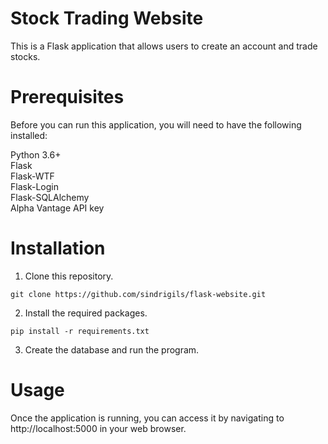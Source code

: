 # Stock Trading Website

This is a Flask application that allows users to create an account and trade stocks.

# Prerequisites
Before you can run this application, you will need to have the following installed:

Python 3.6+ <br />
Flask <br />
Flask-WTF <br />
Flask-Login <br />
Flask-SQLAlchemy <br /> 
Alpha Vantage API key <br /> 

# Installation
1. Clone this repository.

```git clone https://github.com/sindrigils/flask-website.git```

2. Install the required packages.

```pip install -r requirements.txt```

3. Create the database and run the program.

# Usage
Once the application is running, you can access it by navigating to http://localhost:5000 in your web browser.
